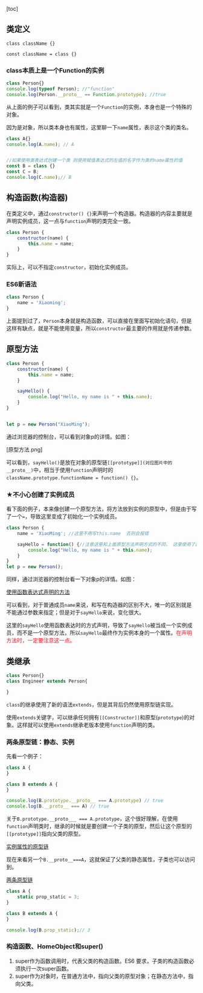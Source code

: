 [toc]
## 类定义  

`class className {}`  

`const className = class {}`

### class本质上是一个Function的实例
```javascript
class Person{}
console.log(typeof Person); //"function"
console.log(Person.__proto__ == Function.prototype); //true
```

从上面的例子可以看到，类其实就是一个`Function`的实例，本身也是一个特殊的对象。

因为是对象，所以类本身也有属性，这里聊一下`name`属性，表示这个类的类名。  

```javascript
class A{}
console.log(A.name); // A


//如果使用类表达式创建一个类 则使用赋值表达式的左值的名字作为类的name属性的值
const B = class {}
const C = B;
console.log(C.name);// B
```


## 构造函数(构造器)

在类定义中，通过`constructor() {}`来声明一个构造器。构造器的内容主要就是声明实例成员，这一点与`function`声明的类完全一致。

```javascript
class Person {
    constructor(name) {
        this.name = name;
    }
}
```
实际上，可以不指定`constructor`，初始化实例成员。
### ES6新语法

```js
class Person {
    name = 'Xiaoming';
}
```
上面提到过了，`Person`本身就是构造函数，可以直接在里面写初始化语句，但是这样有缺点，就是不能使用变量，所以`constructor`最主要的作用就是传递参数。


## 原型方法  

```javascript
class Person {
    constructor(name) {
        this.name = name;
    }

    sayHello() {
        console.log("Hello, my name is " + this.name);
    }
}


let p = new Person("XiaoMing");
```
通过浏览器的控制台，可以看到对象p的详情。如图：  

[原型方法.png]

可以看到，`sayHello()`是放在对象的原型链`[[prototype]](对应图片中的__proto__)`中，相当于使用`function`声明时的`className.prototype.functionName = function() {}`。   

### ★不小心创建了实例成员

看下面的例子，本来像创建一个原型方法，将方法放到实例的原型中，但是由于写了一个`=`，导致这里变成了初始化一个实例成员。

```javascript
class Person {
    name = 'XiaoMing'; //这里不用写this.name  否则会报错

    sayHello = function() {//注意这里和上面原型方法声明方式的不同， 这里使用了函数表达式， 但上面不是
        console.log("Hello, my name is " + this.name);
    }
}
let p = new Person();
```
同样，通过浏览器的控制台看一下对象p的详情。如图： 

[使用函数表达式声明的方法](使用函数表达式声明的方法.png)

可以看到，对于普通成员`name`来说，和写在构造器的区别不大，唯一的区别就是不能通过参数来指定；但是对于`sayHello`来说，变化很大。  

这里的`sayHello`使用函数表达时的方式声明，导致了`sayHello`被当成一个实例成员，而不是一个原型方法，所以`sayHello`最终作为实例本身的一个属性。<font color=#f12>在声明方法时，一定要注意这一点。</font>

## 类继承
```js
class Person{}
class Engineer extends Person{

}
```

`class`的继承使用了新的语法`extends`，但是其背后仍然使用原型链实现。  

使用`extends`关键字，可以继承任何拥有`[[Constructor]]`和原型(`prototype`)的对象。这样就可以使用`extends`继承老版本使用`function`声明的类。  



### 两条原型链：静态、实例
先看一个例子：
```js
class A {
}

class B extends A {
}

console.log(B.prototype.__proto__ === A.prototype) // true
console.log(B.__proto__ === A) // true
```

关于`B.prototype.__proto___ === A.prototype`，这个很好理解，在使用`function`声明类时，继承的时候就是要创建一个子类的原型，然后让这个原型的`[[prototype]]`指向父类的原型。  

[实例属性的原型链](继承1实例属性的原型链.png)

现在来看另一个`B.__proto__===A`，这就保证了父类的静态属性，子类也可以访问到。  

[两条原型链](两条原型链.png)

```js
class A {
    static prop_static = 3;
}

class B extends A {
}

console.log(B.prop_static);// 3
```

### 构造函数、HomeObject和super()

1. super作为函数调用时，代表父类的构造函数。ES6 要求，子类的构造函数必须执行一次super函数。  
2. super作为对象时，在普通方法中，指向父类的原型对象；在静态方法中，指向父类。  

